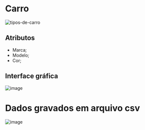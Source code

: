 # **Carro**

![tipos-de-carro](https://user-images.githubusercontent.com/102214439/189235583-c49734f7-90f4-4cb6-8fc0-a0b32b93a7ba.jpg )



## Atributos 
- Marca;
- Modelo;
- Cor;


## Interface gráfica

![image](https://user-images.githubusercontent.com/102214439/189235778-ce1a9107-4460-4e57-a621-ad3114b65f74.png)




# Dados gravados em arquivo csv
![image](https://user-images.githubusercontent.com/102214439/189235920-817bf5d8-6191-4511-893f-1f07c3cb4b08.png)
